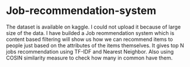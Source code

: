 # Job-recommendation-system
The dataset is available on kaggle. I could not upload it because of large size of the data.
I have builded a Job reommendation system which is content based filtering will show us how we can recommend items to people just based on the attributes of the items themselves. It gives top N jobs recommendation using TF-IDF and Nearest Neighbor.
Also using COSIN similarity measure to check how many in common have them.

